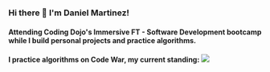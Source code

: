 ### Hi there 👋 I'm Daniel Martinez!
#### Attending Coding Dojo's Immersive FT - Software Development bootcamp while I build personal projects and practice algorithms.
#### I practice algorithms on Code War, my current standing: <img src="https://www.codewars.com/users/daniel-mar/badges/small">

<!--
**daniel-mar/daniel-mar** is a ✨ _special_ ✨ repository because its `README.md` (this file) appears on your GitHub profile.

Here are some ideas to get you started:

- 🔭 I’m currently working on ...
- 🌱 I’m currently learning ...
- 👯 I’m looking to collaborate on ...
- 🤔 I’m looking for help with ...
- 💬 Ask me about ...
- 📫 How to reach me: ...
- 😄 Pronouns: ...
- ⚡ Fun fact: ...
-->

